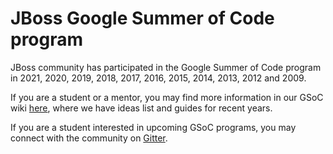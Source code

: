 # JBoss Google Summer of Code program

JBoss community has participated in the Google Summer of Code program in 2021, 2020, 2019, 2018, 2017, 2016, 2015, 2014, 2013, 2012 and 2009.

If you are a student or a mentor, you may find more information in our GSoC wiki [here](https://docs.jboss.org/display/GSOC/GSOC+-+Google+Summer+Of+Code), where we have ideas list and guides for recent years.

If you are a student interested in upcoming GSoC programs, you may connect with the community on [Gitter](https://gitter.im/JBossOutreach/GSoC).
